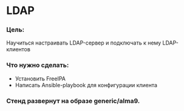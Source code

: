 # LDAP
### Цель:
Научиться настраивать LDAP-сервер и подключать к нему LDAP-клиентов
### Что нужно сделать:
- Установить FreeIPA
- Написать Ansible-playbook для конфигурации клиента

### Стенд развернут на образе generic/alma9.
